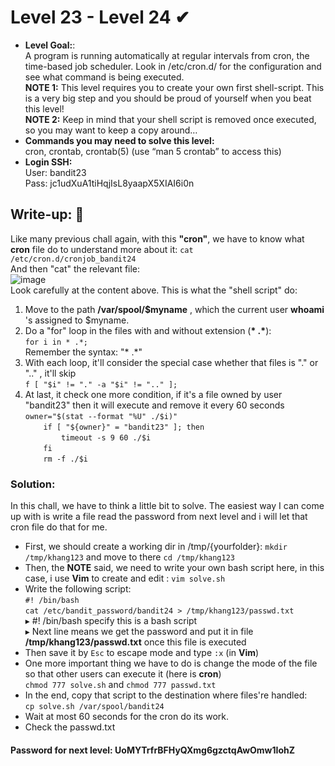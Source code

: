 # Level 23 - Level 24 ✔
- **Level Goal:**:<br>
A program is running automatically at regular intervals from cron, the time-based job scheduler. Look in /etc/cron.d/ for the configuration and see what command is being executed.<br>
**NOTE 1:** This level requires you to create your own first shell-script. This is a very big step and you should be proud of yourself when you beat this level!<br>
**NOTE 2:** Keep in mind that your shell script is removed once executed, so you may want to keep a copy around…<br>
- **Commands you may need to solve this level:**<br>
cron, crontab, crontab(5) (use “man 5 crontab” to access this)<br>                                               
- **Login SSH:**<br>
User: bandit23<br>
Pass: jc1udXuA1tiHqjIsL8yaapX5XIAI6i0n<br>
## Write-up: 📝<br>
Like many previous chall again, with this **"cron"**, we have to know what **cron** file do to understand more about it: `cat  /etc/cron.d/cronjob_bandit24`<br>
And then "cat" the relevant file:<br>
![image](https://user-images.githubusercontent.com/48288606/135885637-8b218ded-bbbe-42b9-987b-383d4e65ef6d.png)<br>
Look carefully at the content above. This is what the "shell script" do:<br>
1. Move to the path **/var/spool/$myname** , which the current user **whoami** 's assigned to $myname.<br>
2. Do a "for" loop in the files with and without extension (**\* .\***):<br>
`for i in * .*;`<br>
Remember the syntax: "* .*"<br>
3. With each loop, it'll consider the special case whether that files is "." or ".." , it'll skip<br>
`f [ "$i" != "." -a "$i" != ".." ];`<br> 
4. At last, it check one more condition, if it's a file owned by user "bandit23" then it will execute and remove it every 60 seconds
`owner="$(stat --format "%U" ./$i)"`<br>
`    if [ "${owner}" = "bandit23" ]; then`<br>
`        timeout -s 9 60 ./$i`<br>
`    fi`<br>
`    rm -f ./$i`<br>
### Solution:<br>
In this chall, we have to think a little bit to solve. The easiest way I can come up with is write a file read the password from next level and i will let that cron file do that for me.<br>
- First, we should create a working dir in /tmp/{yourfolder}: `mkdir /tmp/khang123` and move to there `cd /tmp/khang123`<br>
- Then, the **NOTE** said, we need to write your own bash script here, in this case, i use **Vim** to create and edit : `vim solve.sh`<br>
- Write the following script:<br>
`#! /bin/bash`<br>
`cat /etc/bandit_password/bandit24 > /tmp/khang123/passwd.txt`<br>
▸ #! /bin/bash specify this is a bash script<br>
▸ Next line means we get the password and put it in file **/tmp/khang123/passwd.txt** once this file is executed<br>
- Then save it by `Esc` to escape mode and type `:x` (in **Vim**)<br>
- One more important thing we have to do is change the mode of the file so that other users can execute it (here is **cron**) <br>
`chmod 777 solve.sh` and `chmod 777 passwd.txt` <br>
- In the end, copy that script to the destination where files're handled: <br>
`cp solve.sh /var/spool/bandit24`<br>
- Wait at most 60 seconds for the cron do its work.<br>
- Check the passwd.txt <br>
#### Password for next level: UoMYTrfrBFHyQXmg6gzctqAwOmw1IohZ 
